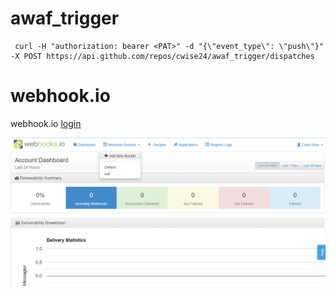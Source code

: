 # awaf_trigger

```
 curl -H "authorization: bearer <PAT>" -d "{\"event_type\": \"push\"}" -X POST https://api.github.com/repos/cwise24/awaf_trigger/dispatches
```

# webhook.io

webhook.io [login](https://console.webhooks.io/index.html#/login)

![login](imgs/wh1.PNG)
